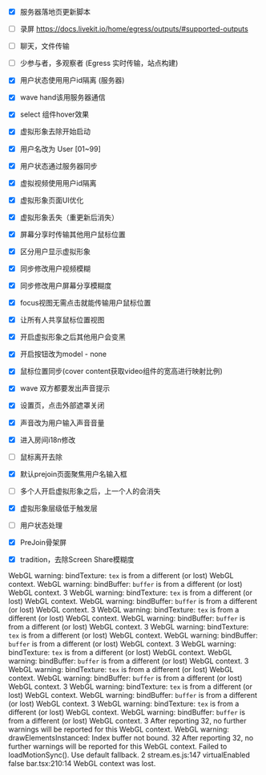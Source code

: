 - [x] 服务器落地页更新脚本
- [ ] 录屏 https://docs.livekit.io/home/egress/outputs/#supported-outputs
- [ ] 聊天，文件传输
- [ ] 少参与者，多观察者 (Egress 实时传输，站点构建)

- [x] 用户状态使用用户id隔离 (服务器)
- [x] wave hand该用服务器通信
- [x] select 组件hover效果
- [x] 虚拟形象去除开始启动

- [x] 用户名改为 User [01~99]
- [x] 用户状态通过服务器同步
- [x] 虚拟视频使用用户id隔离


- [x] 虚拟形象页面UI优化
- [x] 虚拟形象丢失（重更新后消失）

- [x] 屏幕分享时传输其他用户鼠标位置
- [x] 区分用户显示虚拟形象
- [x] 同步修改用户视频模糊
- [x] 同步修改用户屏幕分享模糊度

- [x] focus视图无需点击就能传输用户鼠标位置
- [x] 让所有人共享鼠标位置视图
- [x] 开启虚拟形象之后其他用户会变黑
- [x] 开启按钮改为model - none

- [x] 鼠标位置同步(cover content获取video组件的宽高进行映射比例)
- [x] wave 双方都要发出声音提示
- [x] 设置页，点击外部遮罩关闭
- [x] 声音改为用户输入声音音量
- [x] 进入房间i18n修改

- [ ] 鼠标离开去除
- [x] 默认prejoin页面聚焦用户名输入框
- [ ] 多个人开启虚拟形象之后，上一个人的会消失
- [x] 虚拟形象层级低于触发层
- [ ] 用户状态处理
- [x] PreJoin骨架屏
- [x] tradition，去除Screen Share模糊度

WebGL warning: bindTexture: `tex` is from a different (or lost) WebGL context.
WebGL warning: bindBuffer: `buffer` is from a different (or lost) WebGL context. 3
WebGL warning: bindTexture: `tex` is from a different (or lost) WebGL context.
WebGL warning: bindBuffer: `buffer` is from a different (or lost) WebGL context. 3
WebGL warning: bindTexture: `tex` is from a different (or lost) WebGL context.
WebGL warning: bindBuffer: `buffer` is from a different (or lost) WebGL context. 3
WebGL warning: bindTexture: `tex` is from a different (or lost) WebGL context.
WebGL warning: bindBuffer: `buffer` is from a different (or lost) WebGL context. 3
WebGL warning: bindTexture: `tex` is from a different (or lost) WebGL context.
WebGL warning: bindBuffer: `buffer` is from a different (or lost) WebGL context. 3
WebGL warning: bindTexture: `tex` is from a different (or lost) WebGL context.
WebGL warning: bindBuffer: `buffer` is from a different (or lost) WebGL context. 3
WebGL warning: bindTexture: `tex` is from a different (or lost) WebGL context.
WebGL warning: bindBuffer: `buffer` is from a different (or lost) WebGL context. 3
WebGL warning: bindTexture: `tex` is from a different (or lost) WebGL context.
WebGL warning: bindBuffer: `buffer` is from a different (or lost) WebGL context. 3
After reporting 32, no further warnings will be reported for this WebGL context.
WebGL warning: drawElementsInstanced: Index buffer not bound. 32
After reporting 32, no further warnings will be reported for this WebGL context.
Failed to loadMotionSync(). Use default fallback. 2 stream.es.js:147
virtualEnabled false bar.tsx:210:14
WebGL context was lost.